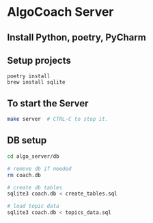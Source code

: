 # AlgoCoach Server

## Install Python, poetry, PyCharm

## Setup projects
```
poetry install
brew install sqlite
```

## To start the Server
```bash
make server  # CTRL-C to stop it.
```

## DB setup
```bash
cd algo_server/db

# remove db if needed
rm coach.db

# create db tables
sqlite3 coach.db < create_tables.sql

# load topic data
sqlite3 coach.db < topics_data.sql
```